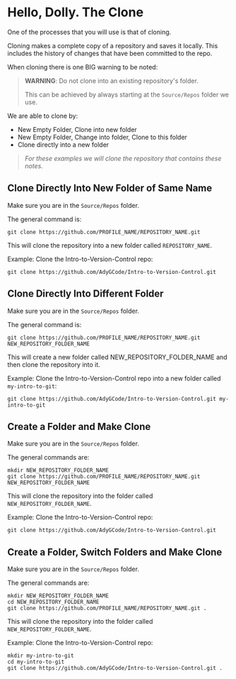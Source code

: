 # Hello, Dolly. The Clone

One of the processes that you will use is that of cloning.

Cloning makes a complete copy of a repository and saves it locally. This includes the history of changes that have been committed to the repo.

When cloning there is one BIG warning to be noted:

> **WARNING**: Do not clone into an existing repository's folder.
> 
> This can be achieved by always starting at the `Source/Repos` folder we use.

We are able to clone by:
- New Empty Folder, Clone into new folder
- New Empty Folder, Change into folder, Clone to this folder
- Clone directly into a new folder

> *For these examples we will clone the repository that contains these notes.*

## Clone Directly Into New Folder of Same Name

Make sure you are in the `Source/Repos` folder.

The general command is:

```shell
git clone https://github.com/PROFILE_NAME/REPOSITORY_NAME.git
```

This will clone the repository into a new folder called `REPOSITORY_NAME`.

Example: Clone the Intro-to-Version-Control repo:
```shell
git clone https://github.com/AdyGCode/Intro-to-Version-Control.git
```

## Clone Directly Into Different Folder

Make sure you are in the `Source/Repos` folder.

The general command is:

```shell
git clone https://github.com/PROFILE_NAME/REPOSITORY_NAME.git NEW_REPOSITORY_FOLDER_NAME
```

This will create a new folder called NEW_REPOSITORY_FOLDER_NAME and then clone the repository into it.

Example: Clone the Intro-to-Version-Control repo into a new folder called `my-intro-to-git`:
```shell
git clone https://github.com/AdyGCode/Intro-to-Version-Control.git my-intro-to-git
```

## Create a Folder and Make Clone

Make sure you are in the `Source/Repos` folder.

The general commands are:

```shell
mkdir NEW_REPOSITORY_FOLDER_NAME
git clone https://github.com/PROFILE_NAME/REPOSITORY_NAME.git NEW_REPOSITORY_FOLDER_NAME
```

This will clone the repository into the folder called `NEW_REPOSITORY_FOLDER_NAME`.

Example: Clone the Intro-to-Version-Control repo:
```shell
git clone https://github.com/AdyGCode/Intro-to-Version-Control.git
```

## Create a Folder, Switch Folders and Make Clone

Make sure you are in the `Source/Repos` folder.

The general commands are:

```shell
mkdir NEW_REPOSITORY_FOLDER_NAME
cd NEW_REPOSITORY_FOLDER_NAME
git clone https://github.com/PROFILE_NAME/REPOSITORY_NAME.git .
```

This will clone the repository into the folder called `NEW_REPOSITORY_FOLDER_NAME`.

Example: Clone the Intro-to-Version-Control repo:
```shell
mkdir my-intro-to-git
cd my-intro-to-git
git clone https://github.com/AdyGCode/Intro-to-Version-Control.git .
```



